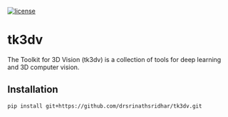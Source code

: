 [![license](https://img.shields.io/github/license/mashape/apistatus.svg)](https://github.com/drsrinathsridhar/tk3dv/blob/master/LICENSE)

# tk3dv
The Toolkit for 3D Vision (tk3dv) is a collection of tools for deep learning and 3D computer vision.

## Installation
``pip install git+https://github.com/drsrinathsridhar/tk3dv.git``
